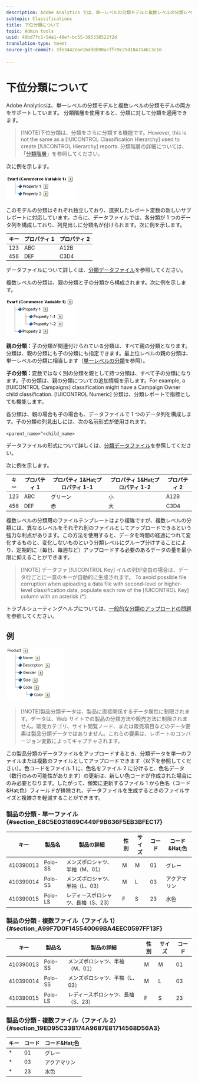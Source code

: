 ```yaml
---
description: Adobe Analytics では、単一レベルの分類モデルと複数レベルの分類レベルの両方をサポートしています。分類階層を使用すると、分類に対して分類を適用できます。
subtopic: Classifications
title: 下位分類について
topic: Admin tools
uuid: 48bd7fc1-54a1-40ef-bc55-395338522f2d
translation-type: tm+mt
source-git-commit: 3fe3442eae1bdd8b90acffc9c25d184714613c16

---
```



# 下位分類について

Adobe Analyticsは、単一レベルの分類モデルと複数レベルの分類モデルの両方をサポートしています。 分類階層を使用すると、分類に対して分類を適用できます。

>[!NOTE]下位分類は、分類をさらに分類する機能です。However, this is not the same as a [!UICONTROL Classification Hierarchy] used to create [!UICONTROL Hierarchy] reports. 分類階層の詳細については、「[分類階層](classification-hierarchies.md)」を参照してください。

次に例を示します。

![](assets/single-level-popup-C.png)

このモデルの分類はそれぞれ独立しており、選択したレポート変数の新しいサブレポートに対応しています。さらに、データファイルでは、各分類が 1 つのデータ列を構成しており、列見出しに分類名が付けられます。次に例を示します。

| キー | プロパティ 1 | プロパティ 2 |
|---|---|---|
| 123 | ABC | A12B |
| 456 | DEF | C3D4 |

データファイルについて詳しくは、[分類データファイル](/help/components/c-classifications2/c-classifications-importer/c-saint-data-files.md)を参照してください。

複数レベルの分類は、親の分類と子の分類から構成されます。次に例を示します。

![](assets/Multi-Level-Class-popup.png)

**親の分類：**&#x200B;子の分類が関連付けられている分類は、すべて親の分類となります。分類は、親の分類にも子の分類にも指定できます。最上位レベルの親の分類は、単一レベルの分類に相当します（[単一レベルの分類](/help/components/c-classifications2/c-sub-classifications.md)を参照）。

**子の分類：**&#x200B;変数ではなく別の分類を親として持つ分類は、すべて子の分類になります。子の分類は、親の分類についての追加情報を示します。For example, a [!UICONTROL Campaigns] classification might have a Campaign Owner child classification. [!UICONTROL Numeric] 分類は、分類レポートで指標としても機能します。

各分類は、親の場合も子の場合も、データファイルで 1 つのデータ列を構成します。子の分類の列見出しには、次の名前形式が使用されます。

`<parent_name>^<child_name>`

データファイルの形式について詳しくは、[分類データファイル](/help/components/c-classifications2/c-classifications-importer/c-saint-data-files.md)を参照してください。

次に例を示します。

| キー | プロパティ 1 | プロパティ 1&amp;Hat;プロパティ 1-1 | プロパティ 1&amp;Hat;プロパティ 1-2 | プロパティ 2 |
|---|---|---|---|---|
| 123 | ABC | グリーン | 小 | A12B |
| 456 | DEF | 赤 | 大 | C3D4 |

複数レベルの分類用のファイルテンプレートはより複雑ですが、複数レベルの分類には、異なるレベルをそれぞれ別のファイルとしてアップロードできるという強力な利点があります。この方法を使用すると、データを時間の経過につれて変化するものと、変化しないものという分類レベルにグループ分けすることにより、定期的に（毎日、毎週など）アップロードする必要のあるデータの量を最小限に抑えることができます。

>[!NOTE] データファ [!UICONTROL Key] イルの列が空白の場合は、データ行ごとに一意のキーが自動的に生成されます。 To avoid possible file corruption when uploading a data file with second-level or higher-level classification data, populate each row of the [!UICONTROL Key] column with an asterisk (*).

トラブルシューティングヘルプについては、[一般的な分類のアップロードの問題](https://helpx.adobe.com/jp/analytics/kb/common-saint-upload-issues.html)を参照してください。

## 例

![](assets/sample-product-classifications.png)

>[!NOTE]製品分類データは、製品に直接関係するデータ属性に制限されます。データは、Web サイトでの製品の分類方法や販売方法に制限されません。販売カテゴリ、サイト閲覧ノード、または販売項目などのデータ要素は製品分類データではありません。これらの要素は、レポートのコンバージョン変数によってキャプチャされます。

この製品分類のデータファイルをアップロードするとき、分類データを単一のファイルまたは複数のファイルとしてアップロードできます（以下を参照してください）。色コードをファイル 1 に、色名をファイル 2 に分けると、色名データ（数行のみの可能性があります）の更新は、新しい色コードが作成された場合にのみ必要となります。したがって、頻繁に更新するファイル 1 から色名（コード&amp;Hat;色）フィールドが排除され、データファイルを生成するときのファイルサイズと複雑さを軽減することができます。

### 製品の分類 - 単一ファイル {#section_E8C5E031869C449F9B636F5EB3BFEC17}

| キー | 製品名 | 製品の詳細 | 性別 | サイズ | コード | コード&amp;Hat;色 |
|---|---|---|---|---|---|---|
| 410390013 | Polo-SS | メンズポロシャツ、半袖（M、01） | M | M | 01 | グレー |
| 410390014 | Polo-SS | メンズポロシャツ、半袖（L、03） | M | L | 03 | アクアマリン |
| 410390015 | Polo-LS | レディースポロシャツ、長袖（S、23） | F | S | 23 | 水色 |

### 製品の分類 - 複数ファイル（ファイル 1） {#section_A99F7D0F145540069BA4EEC0597FF13F}

| キー | 製品名 | 製品の詳細 | 性別 | サイズ | コード |
|---|---|---|---|---|---|
| 410390013 | Polo-SS | メンズポロシャツ、半袖（M、01） | M | M | 01 |
| 410390014 | Polo-SS | メンズポロシャツ、半袖（L、03） | M | L | 03 |
| 410390015 | Polo-LS | レディースポロシャツ、長袖（S、23） | F | S | 23 |

### 製品の分類 - 複数ファイル（ファイル 2） {#section_19ED95C33B174A9687E81714568D56A3}

| キー | コード | コード&amp;Hat;色 |
|---|---|---|
| * | 01 | グレー |
| * | 03 | アクアマリン |
| * | 23 | 水色 |
